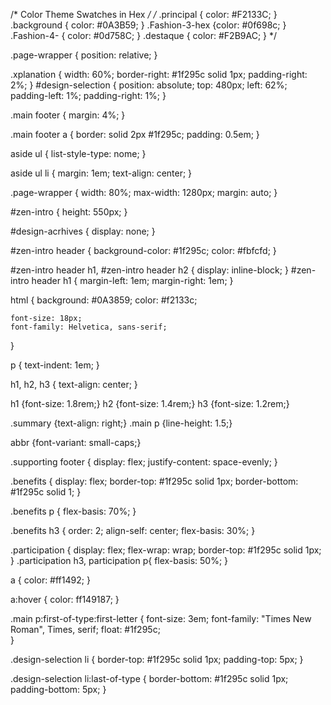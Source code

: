 /* Color Theme Swatches in Hex */
/*
.principal { color: #F2133C; }
.background { color: #0A3B59; }
.Fashion-3-hex {color: #0f698c; }
.Fashion-4- { color: #0d758C; }
.destaque { color: #F2B9AC; }
*/

.page-wrapper {
    position: relative;
}

.xplanation {
    width: 60%;
    border-right: #1f295c solid 1px;
    padding-right: 2%;
}
#design-selection {
    position: absolute;
    top: 480px;
    left: 62%;
    padding-left: 1%;
    padding-right: 1%;
}


.main footer {
    margin: 4%;
}

.main footer a {
    border: solid 2px #1f295c;
    padding: 0.5em;
}

aside ul {
    list-style-type: nome;
}

aside ul li {
    margin: 1em;
    text-align: center;
}

.page-wrapper {
    width: 80%;
    max-width: 1280px;
    margin: auto;
}

#zen-intro {
    height: 550px;
}

#design-acrhives {
    display: none;
}

#zen-intro header {
    background-color: #1f295c;
    color: #fbfcfd;
}

#zen-intro header h1, #zen-intro header h2 {
    display: inline-block;
}
#zen-intro header h1 {
    margin-left: 1em;
    margin-right: 1em;
}

html {
    background: #0A3859;
    color: #f2133c;

    font-size: 18px;
    font-family: Helvetica, sans-serif;
}

p {
    text-indent: 1em;
}


h1, h2, h3 {
    text-align: center;
}

h1 {font-size: 1.8rem;}
h2 {font-size: 1.4rem;}
h3 {font-size: 1.2rem;}

.summary {text-align: right;}
.main p {line-height: 1.5;}

abbr {font-variant: small-caps;}

.supporting footer {
    display: flex;
    justify-content: space-evenly;
}

.benefits {
    display: flex;
    border-top: #1f295c solid 1px;
    border-bottom: #1f295c solid 1;
}

.benefits p {
    flex-basis: 70%;
}

.benefits h3 {
    order: 2;
    align-self: center;
    flex-basis: 30%;
}

.participation {
    display: flex;
    flex-wrap: wrap;
    border-top: #1f295c solid 1px;
}
.participation h3, participation p{
    flex-basis: 50%;
}

a {
    color: #ff1492;
}

a:hover {
    color: ff149187;
}

.main p:first-of-type:first-letter {
    font-size: 3em;
    font-family: "Times New Roman", Times, serif;
    float: #1f295c;   
}

.design-selection li {
    border-top: #1f295c solid 1px;
    padding-top: 5px;
}

.design-selection li:last-of-type {
    border-bottom: #1f295c solid 1px;
    padding-bottom: 5px;
}
